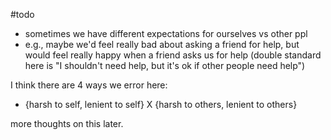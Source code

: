 #todo

- sometimes we have different expectations for ourselves vs other ppl
- e.g., maybe we'd feel really bad about asking a friend for help, but would feel really happy when a friend asks us for help (double standard here is "I shouldn't need help, but it's ok if other people need help")

I think there are 4 ways we error here:
- {harsh to self, lenient to self} X {harsh to others, lenient to others}

more thoughts on this later.
